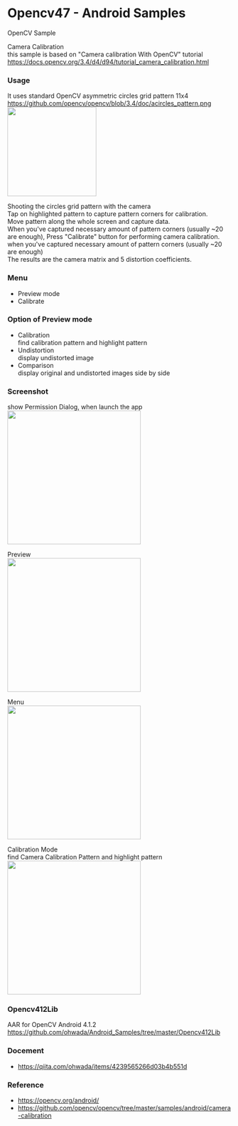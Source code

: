 Opencv47 - Android Samples
===============

OpenCV Sample <br/>

Camera Calibration <br/>
 this sample is based on "Camera calibration With OpenCV" tutorial  <br/>
https://docs.opencv.org/3.4/d4/d94/tutorial_camera_calibration.html  <br/>

### Usage <br/>
It uses standard OpenCV asymmetric circles grid pattern 11x4 <br/>
https://github.com/opencv/opencv/blob/3.4/doc/acircles_pattern.png <br/>
<image src="https://github.com/ohwada/Android_Samples/blob/master/Opencv47/screenshot/asymmetric_circles_pattern.png" width="200" /><br/>

Shooting the circles grid pattern with the camera <br/>
Tap on highlighted pattern to capture pattern corners for calibration. <br/>
Move pattern along the whole screen and capture data. <br/>
When you've captured necessary amount of pattern corners (usually ~20 are enough),
Press "Calibrate" button for performing camera calibration. <br/>
when you've captured necessary amount of pattern corners (usually ~20 are enough) <br/>
The results are the camera matrix and 5 distortion coefficients. <br/>

### Menu <br/>
- Preview mode <br/>
- Calibrate <br/>

### Option of Preview mode <br/>
- Calibration <br/>
find calibration pattern and highlight pattern <br/>
- Undistortion <br/>
display undistorted image <br/>
- Comparison <br/>
display original and undistorted images side by side <br/>

### Screenshot <br/>
show Permission Dialog, when launch the app <br/>
<image src="https://raw.githubusercontent.com/ohwada/Android_Samples/master/Opencv47/screenshot/opencv47_camera_permission.png" width="300" /><br/>

Preview <br/>
<image src="https://raw.githubusercontent.com/ohwada/Android_Samples/master/Opencv47/screenshot/Opencv47_preview.png" width="300" /><br/>

Menu <br/>
<image src="https://raw.githubusercontent.com/ohwada/Android_Samples/master/Opencv47/screenshot/opencv47_menu_preview_mode.png" width="300" /><br/>

Calibration Mode <br/>
find Camera Calibration Pattern and highlight pattern <br/>
<image src="https://raw.githubusercontent.com/ohwada/Android_Samples/master/Opencv47/screenshot/ opencv47_mode_calibration.png" width="300" /><br/>


### Opencv412Lib <br/>
AAR for OpenCV Android 4.1.2 <br/>
https://github.com/ohwada/Android_Samples/tree/master/Opencv412Lib <br/>

### Docement <br/>
- https://qiita.com/ohwada/items/4239565266d03b4b551d

### Reference <br/>
- https://opencv.org/android/
- https://github.com/opencv/opencv/tree/master/samples/android/camera-calibration

